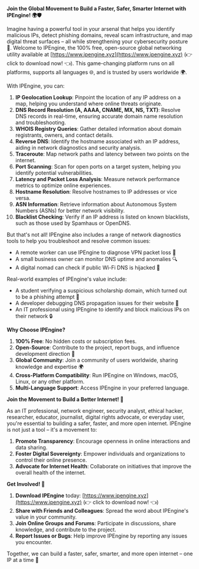 **Join the Global Movement to Build a Faster, Safer, Smarter Internet with IPEngine! 🌍🛡️**

Imagine having a powerful tool in your arsenal that helps you identify malicious IPs, detect phishing domains, reveal scam infrastructure, and map digital threat surfaces – all while strengthening your cybersecurity posture 🔐. Welcome to IPEngine, the 100% free, open-source global networking utility available at [https://www.ipengine.xyz](https://www.ipengine.xyz) (👉 click to download now! 👈). This game-changing platform runs on all platforms, supports all languages 🌐, and is trusted by users worldwide 🌍.

With IPEngine, you can:

1. **IP Geolocation Lookup**: Pinpoint the location of any IP address on a map, helping you understand where online threats originate.
2. **DNS Record Resolution (A, AAAA, CNAME, MX, NS, TXT)**: Resolve DNS records in real-time, ensuring accurate domain name resolution and troubleshooting.
3. **WHOIS Registry Queries**: Gather detailed information about domain registrants, owners, and contact details.
4. **Reverse DNS**: Identify the hostname associated with an IP address, aiding in network diagnostics and security analysis.
5. **Traceroute**: Map network paths and latency between two points on the internet.
6. **Port Scanning**: Scan for open ports on a target system, helping you identify potential vulnerabilities.
7. **Latency and Packet Loss Analysis**: Measure network performance metrics to optimize online experiences.
8. **Hostname Resolution**: Resolve hostnames to IP addresses or vice versa.
9. **ASN Information**: Retrieve information about Autonomous System Numbers (ASNs) for better network visibility.
10. **Blacklist Checking**: Verify if an IP address is listed on known blacklists, such as those used by Spamhaus or OpenDNS.

But that's not all! IPEngine also includes a range of network diagnostics tools to help you troubleshoot and resolve common issues:

* A remote worker can use IPEngine to diagnose VPN packet loss 📡
* A small business owner can monitor DNS uptime and anomalies 🔍
* A digital nomad can check if public Wi-Fi DNS is hijacked 🚀

Real-world examples of IPEngine's value include:

* A student verifying a suspicious scholarship domain, which turned out to be a phishing attempt 📝
* A developer debugging DNS propagation issues for their website 🤔
* An IT professional using IPEngine to identify and block malicious IPs on their network 🔒

**Why Choose IPEngine?**

1. **100% Free**: No hidden costs or subscription fees.
2. **Open-Source**: Contribute to the project, report bugs, and influence development direction 🤝
3. **Global Community**: Join a community of users worldwide, sharing knowledge and expertise 🌍
4. **Cross-Platform Compatibility**: Run IPEngine on Windows, macOS, Linux, or any other platform.
5. **Multi-Language Support**: Access IPEngine in your preferred language.

**Join the Movement to Build a Better Internet! 🚀**

As an IT professional, network engineer, security analyst, ethical hacker, researcher, educator, journalist, digital rights advocate, or everyday user, you're essential to building a safer, faster, and more open internet. IPEngine is not just a tool – it's a movement to:

1. **Promote Transparency**: Encourage openness in online interactions and data sharing.
2. **Foster Digital Sovereignty**: Empower individuals and organizations to control their online presence.
3. **Advocate for Internet Health**: Collaborate on initiatives that improve the overall health of the internet.

**Get Involved! 🌟**

1. **Download IPEngine** today: [https://www.ipengine.xyz](https://www.ipengine.xyz) (👉 click to download now! 👈)
2. **Share with Friends and Colleagues**: Spread the word about IPEngine's value in your community.
3. **Join Online Groups and Forums**: Participate in discussions, share knowledge, and contribute to the project.
4. **Report Issues or Bugs**: Help improve IPEngine by reporting any issues you encounter.

Together, we can build a faster, safer, smarter, and more open internet – one IP at a time 🔗